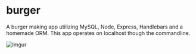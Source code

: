 # burger
A burger making app utilizing MySQL, Node, Express, Handlebars and a homemade ORM. This app operates on localhost though the commandline.

![Imgur](https://imgur.com/a/kEyHzfM.gif)